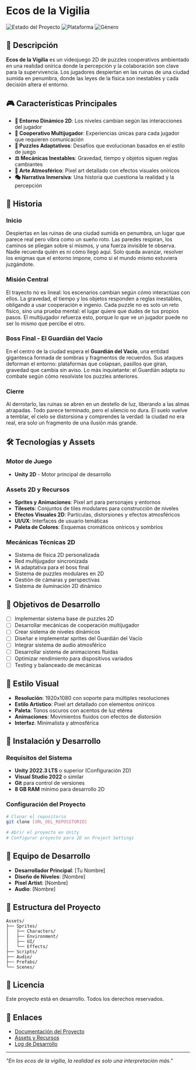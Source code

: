 # Ecos de la Vigilia

![Estado del Proyecto](https://img.shields.io/badge/Estado-En%20Desarrollo-yellow)
![Plataforma](https://img.shields.io/badge/Plataforma-PC-blue)
![Género](https://img.shields.io/badge/Género-Puzzle%202D%20Cooperativo-green)

## 📖 Descripción

**Ecos de la Vigilia** es un videojuego 2D de puzzles cooperativos ambientado en una realidad onírica donde la percepción y la colaboración son clave para la supervivencia. Los jugadores despiertan en las ruinas de una ciudad sumida en penumbra, donde las leyes de la física son inestables y cada decisión altera el entorno.

## 🎮 Características Principales

- **🔄 Entorno Dinámico 2D**: Los niveles cambian según las interacciones del jugador
- **👥 Cooperativo Multijugador**: Experiencias únicas para cada jugador que requieren comunicación
- **🧩 Puzzles Adaptativos**: Desafíos que evolucionan basados en el estilo de juego
- **⚖️ Mecánicas Inestables**: Gravedad, tiempo y objetos siguen reglas cambiantes
- **🎨 Arte Atmosférico**: Pixel art detallado con efectos visuales oníricos
- **🎭 Narrativa Inmersiva**: Una historia que cuestiona la realidad y la percepción

## 📜 Historia

### Inicio
Despiertas en las ruinas de una ciudad sumida en penumbra, un lugar que parece real pero vibra como un sueño roto. Las paredes respiran, los caminos se pliegan sobre sí mismos, y una fuerza invisible te observa. Nadie recuerda quién es ni cómo llegó aquí. Solo queda avanzar, resolver los enigmas que el entorno impone, como si el mundo mismo estuviera juzgándote.

### Misión Central
El trayecto no es lineal: los escenarios cambian según cómo interactúas con ellos. La gravedad, el tiempo y los objetos responden a reglas inestables, obligando a usar cooperación e ingenio. Cada puzzle no es solo un reto físico, sino una prueba mental: el lugar quiere que dudes de tus propios pasos. El multijugador refuerza esto, porque lo que ve un jugador puede no ser lo mismo que percibe el otro.

### Boss Final - El Guardián del Vacío
En el centro de la ciudad espera el **Guardián del Vacío**, una entidad gigantesca formada de sombras y fragmentos de recuerdos. Sus ataques deforman el entorno: plataformas que colapsan, pasillos que giran, gravedad que cambia sin aviso. Lo más inquietante: el Guardián adapta su combate según cómo resolviste los puzzles anteriores.

### Cierre
Al derrotarlo, las ruinas se abren en un destello de luz, liberando a las almas atrapadas. Todo parece terminado, pero el silencio no dura. El suelo vuelve a temblar, el cielo se distorsiona y comprendes la verdad: la ciudad no era real, era solo un fragmento de una ilusión más grande.

## 🛠️ Tecnologías y Assets

### Motor de Juego
- **Unity 2D** - Motor principal de desarrollo

### Assets 2D y Recursos
- **Sprites y Animaciones**: Pixel art para personajes y entornos
- **Tilesets**: Conjuntos de tiles modulares para construcción de niveles
- **Efectos Visuales 2D**: Partículas, distorsiones y efectos atmosféricos
- **UI/UX**: Interfaces de usuario temáticas
- **Paleta de Colores**: Esquemas cromáticos oníricos y sombríos

### Mecánicas Técnicas 2D
- Sistema de física 2D personalizada
- Red multijugador sincronizada
- IA adaptativa para el boss final
- Sistema de puzzles modulares en 2D
- Gestión de cámaras y perspectivas
- Sistema de iluminación 2D dinámico

## 🎯 Objetivos de Desarrollo

- [ ] Implementar sistema base de puzzles 2D
- [ ] Desarrollar mecánicas de cooperación multijugador
- [ ] Crear sistema de niveles dinámicos
- [ ] Diseñar e implementar sprites del Guardián del Vacío
- [ ] Integrar sistema de audio atmosférico
- [ ] Desarrollar sistema de animaciones fluidas
- [ ] Optimizar rendimiento para dispositivos variados
- [ ] Testing y balanceado de mecánicas

## 🎨 Estilo Visual

- **Resolución**: 1920x1080 con soporte para múltiples resoluciones
- **Estilo Artístico**: Pixel art detallado con elementos oníricos
- **Paleta**: Tonos oscuros con acentos de luz etérea
- **Animaciones**: Movimientos fluidos con efectos de distorsión
- **Interfaz**: Minimalista y atmosférica

## 🚀 Instalación y Desarrollo

### Requisitos del Sistema
- **Unity 2022.3 LTS** o superior (Configuración 2D)
- **Visual Studio 2022** o similar
- **Git** para control de versiones
- **8 GB RAM** mínimo para desarrollo 2D

### Configuración del Proyecto
```bash
# Clonar el repositorio
git clone [URL_DEL_REPOSITORIO]

# Abrir el proyecto en Unity
# Configurar proyecto para 2D en Project Settings
```

## 👥 Equipo de Desarrollo

- **Desarrollador Principal**: [Tu Nombre]
- **Diseño de Niveles**: [Nombre]
- **Pixel Artist**: [Nombre]
- **Audio**: [Nombre]

## 📁 Estructura del Proyecto

```
Assets/
├── Sprites/
│   ├── Characters/
│   ├── Environment/
│   ├── UI/
│   └── Effects/
├── Scripts/
├── Audio/
├── Prefabs/
└── Scenes/
```

## 📝 Licencia

Este proyecto está en desarrollo. Todos los derechos reservados.

## 🔗 Enlaces

- [Documentación del Proyecto](./docs/)
- [Assets y Recursos](./assets/)
- [Log de Desarrollo](./CHANGELOG.md)

---

*"En los ecos de la vigilia, la realidad es solo una interpretación más."*